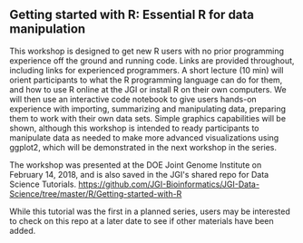## Getting started with R: Essential R for data manipulation


This workshop is designed to get new R users with no prior programming experience off the ground and running code. Links are provided throughout, including links for experienced programmers. A short lecture (10 min) will orient participants to what the R programming language can do for them, and how to use R online at the JGI or install R on their own computers.  We will then use an interactive code notebook to give users hands-on experience with importing, summarizing and manipulating data, preparing them to work with their own data sets.  Simple graphics capabilities will be shown, although this workshop is intended to ready participants to manipulate data as needed to make more advanced visualizations using ggplot2, which will be demonstrated in the next workshop in the series.  

The workshop was presented at the DOE Joint Genome Institute on February 14, 2018, and is also saved in the JGI's shared repo for Data Science Tutorials.
https://github.com/JGI-Bioinformatics/JGI-Data-Science/tree/master/R/Getting-started-with-R

While this tutorial was the first in a planned series, users may be interested to check on this repo at a later date to see if other materials have been added.